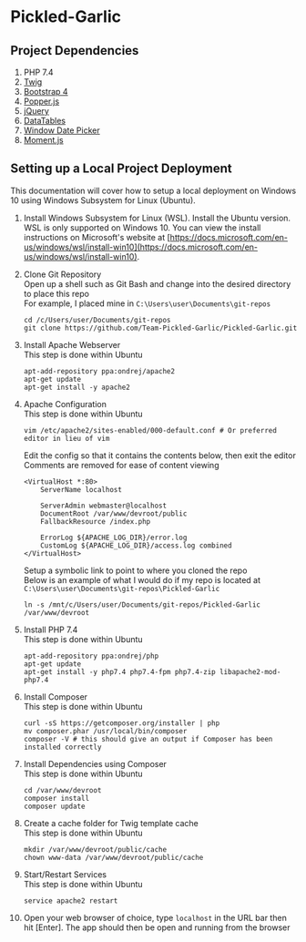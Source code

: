 # Pickled-Garlic

## Project Dependencies 
1. PHP 7.4
1. [Twig](https://twig.symfony.com/)
1. [Bootstrap 4](https://getbootstrap.com/)
1. [Popper.js](https://popper.js.org)
1. [jQuery](https://jquery.com/)
1. [DataTables](https://datatables.net/)
1. [Window Date Picker](https://github.com/cevadtokatli/window-date-picker)
1. [Moment.js](https://momentjs.com)

## Setting up a Local Project Deployment
This documentation will cover how to setup a local deployment on Windows 10 using Windows Subsystem for Linux (Ubuntu).

1. Install Windows Subsystem for Linux (WSL). Install the Ubuntu version.  
    WSL is only supported on Windows 10. You can view the install instructions on Microsoft's website at [https://docs.microsoft.com/en-us/windows/wsl/install-win10](https://docs.microsoft.com/en-us/windows/wsl/install-win10).

1. Clone Git Repository  
    Open up a shell such as Git Bash and change into the desired directory to place this repo  
    For example, I placed mine in `C:\Users\user\Documents\git-repos`
    ```shell
    cd /c/Users/user/Documents/git-repos
    git clone https://github.com/Team-Pickled-Garlic/Pickled-Garlic.git
    ``` 

1. Install Apache Webserver  
    This step is done within Ubuntu
    ```shell
    apt-add-repository ppa:ondrej/apache2
    apt-get update
    apt-get install -y apache2
    ```  

1. Apache Configuration  
    This step is done within Ubuntu
    ```shell
    vim /etc/apache2/sites-enabled/000-default.conf # Or preferred editor in lieu of vim
    ```

    Edit the config so that it contains the contents below, then exit the editor  
    Comments are removed for ease of content viewing  

    ```shell
    <VirtualHost *:80>
        ServerName localhost

        ServerAdmin webmaster@localhost
        DocumentRoot /var/www/devroot/public
        FallbackResource /index.php

        ErrorLog ${APACHE_LOG_DIR}/error.log
        CustomLog ${APACHE_LOG_DIR}/access.log combined
    </VirtualHost>
    ```

    Setup a symbolic link to point to where you cloned the repo  
    Below is an example of what I would do if my repo is located at `C:\Users\user\Documents\git-repos\Pickled-Garlic`
    ```shell
    ln -s /mnt/c/Users/user/Documents/git-repos/Pickled-Garlic /var/www/devroot
    ```

1. Install PHP 7.4  
    This step is done within Ubuntu
    ```shell
    apt-add-repository ppa:ondrej/php
    apt-get update
    apt-get install -y php7.4 php7.4-fpm php7.4-zip libapache2-mod-php7.4
    ```  

1. Install Composer  
    This step is done within Ubuntu
    ```shell
    curl -sS https://getcomposer.org/installer | php
    mv composer.phar /usr/local/bin/composer
    composer -V # this should give an output if Composer has been installed correctly
    ```  

1. Install Dependencies using Composer  
    This step is done within Ubuntu
    ```shell
    cd /var/www/devroot
    composer install
    composer update
    ```

1. Create a cache folder for Twig template cache  
    This step is done within Ubuntu
    ```shell
    mkdir /var/www/devroot/public/cache
    chown www-data /var/www/devroot/public/cache
    ```

1. Start/Restart Services  
    This step is done within Ubuntu
    ```shell
    service apache2 restart
    ```

1. Open your web browser of choice, type `localhost` in the URL bar then hit [Enter]. The app should then be open and running from the browser